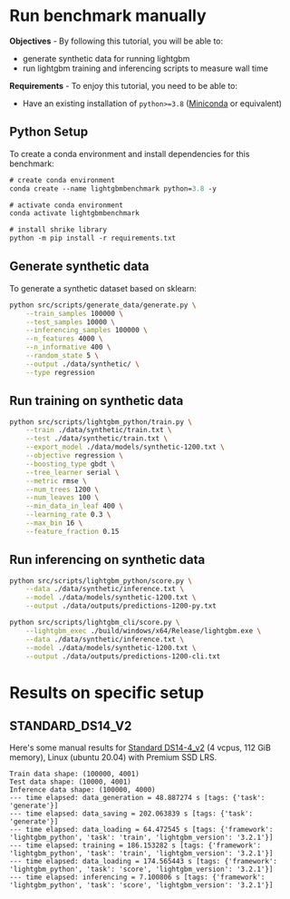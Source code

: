 # Run benchmark manually

**Objectives** - By following this tutorial, you will be able to:

- generate synthetic data for running lightgbm
- run lightgbm training and inferencing scripts to measure wall time

**Requirements** - To enjoy this tutorial, you need to be able to:

- Have an existing installation of `python>=3.8` ([Miniconda](https://docs.conda.io/en/latest/miniconda.html) or equivalent)

## Python Setup

To create a conda environment and install dependencies for this benchmark:

```ps
# create conda environment
conda create --name lightgbmbenchmark python=3.8 -y

# activate conda environment
conda activate lightgbmbenchmark

# install shrike library
python -m pip install -r requirements.txt
```

## Generate synthetic data

To generate a synthetic dataset based on sklearn:

```sh
python src/scripts/generate_data/generate.py \
    --train_samples 100000 \
    --test_samples 10000 \
    --inferencing_samples 100000 \
    --n_features 4000 \
    --n_informative 400 \
    --random_state 5 \
    --output ./data/synthetic/ \
    --type regression
```

## Run training on synthetic data

```sh
python src/scripts/lightgbm_python/train.py \
    --train ./data/synthetic/train.txt \
    --test ./data/synthetic/train.txt \
    --export_model ./data/models/synthetic-1200.txt \
    --objective regression \
    --boosting_type gbdt \
    --tree_learner serial \
    --metric rmse \
    --num_trees 1200 \
    --num_leaves 100 \
    --min_data_in_leaf 400 \
    --learning_rate 0.3 \
    --max_bin 16 \
    --feature_fraction 0.15
```

## Run inferencing on synthetic data

```sh
python src/scripts/lightgbm_python/score.py \
    --data ./data/synthetic/inference.txt \
    --model ./data/models/synthetic-1200.txt \
    --output ./data/outputs/predictions-1200-py.txt
```

```sh
python src/scripts/lightgbm_cli/score.py \
    --lightgbm_exec ./build/windows/x64/Release/lightgbm.exe \
    --data ./data/synthetic/inference.txt \
    --model ./data/models/synthetic-1200.txt \
    --output ./data/outputs/predictions-1200-cli.txt
```

# Results on specific setup

## STANDARD_DS14_V2

Here's some manual results for [Standard DS14-4_v2](https://docs.microsoft.com/en-us/azure/virtual-machines/dv2-dsv2-series-memory#dsv2-series-11-15) (4 vcpus, 112 GiB memory), Linux (ubuntu 20.04) with Premium SSD LRS.

```
Train data shape: (100000, 4001)
Test data shape: (10000, 4001)
Inference data shape: (100000, 4000)
--- time elapsed: data_generation = 48.887274 s [tags: {'task': 'generate'}]
--- time elapsed: data_saving = 202.063839 s [tags: {'task': 'generate'}]
--- time elapsed: data_loading = 64.472545 s [tags: {'framework': 'lightgbm_python', 'task': 'train', 'lightgbm_version': '3.2.1'}]
--- time elapsed: training = 186.153282 s [tags: {'framework': 'lightgbm_python', 'task': 'train', 'lightgbm_version': '3.2.1'}]
--- time elapsed: data_loading = 174.565443 s [tags: {'framework': 'lightgbm_python', 'task': 'score', 'lightgbm_version': '3.2.1'}]
--- time elapsed: inferencing = 7.100806 s [tags: {'framework': 'lightgbm_python', 'task': 'score', 'lightgbm_version': '3.2.1'}]
```
